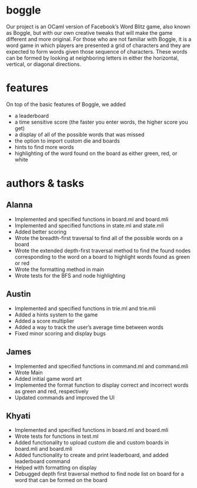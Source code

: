 # boggle
Our project is an OCaml version of Facebook’s Word Blitz game, also known as Boggle, but with our own creative tweaks that will 
make the game different and more original. For those who are not familiar with Boggle, it is a word game in which players are 
presented a grid of characters and they are expected to form words given those sequence of characters. These words can be formed 
by looking at neighboring letters in either the horizontal, vertical, or diagonal directions. 

# features
On top of the basic features of Boggle, we added
* a leaderboard
* a time sensitive score (the faster you enter words, the higher score you get)
* a display of all of the possible words that was missed
* the option to import custom die and boards
* hints to find more words
* highlighting of the word found on the board as either green, red, or white

# authors & tasks
## Alanna
* Implemented and specified functions in board.ml and board.mli
* Implemented and specified functions in state.ml and state.mli
* Added better scoring
* Wrote the breadth-first traversal to find all of the possible words on a board
* Wrote the extended depth-first traversal method to find the found nodes corresponding to the word on a board to highlight words found as green or red
* Wrote the formatting method in main 
* Wrote tests for the BFS and node highlighting

## Austin
* Implemented and specified functions in trie.ml and trie.mli
* Added a hints system to the game
* Added a score multiplier
* Added a way to track the user’s average time between words
* Fixed minor scoring and display bugs

## James
* Implemented and specified functions in command.ml and command.mli
* Wrote Main
* Added initial game word art
* Implemented the format function to display correct and incorrect words as green and red, respectively
* Updated commands and improved the UI

## Khyati
* Implemented and specified functions in board.ml and board.mli
* Wrote tests for functions in test.ml
* Added functionality to upload custom die and custom boards in board.mli and board.mli
* Added functionality to create and print leaderboard, and added leaderboard command
* Helped with formatting on display
* Debugged depth first traversal method to find node list on board for a word that can be formed on the board


